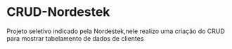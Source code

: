 # CRUD-Nordestek
 Projeto seletivo indicado pela Nordestek,nele realizo uma criação do CRUD para mostrar tabelamento de dados de clientes
